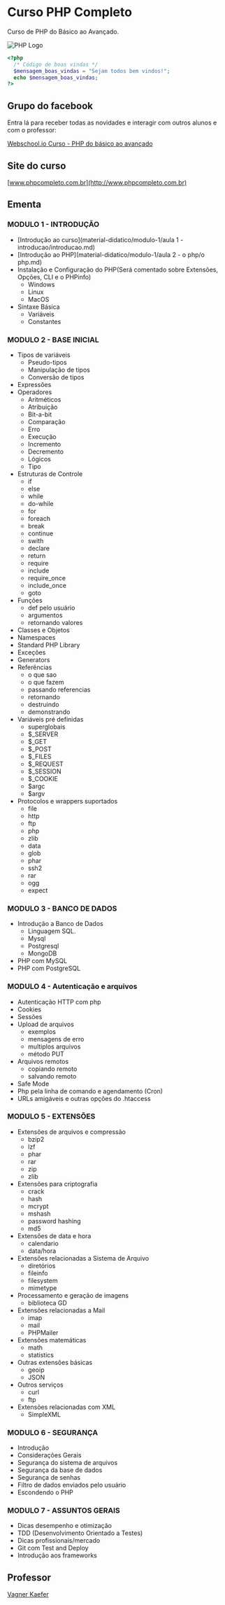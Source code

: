 # Curso PHP Completo

Curso de PHP do Básico ao Avançado.

![PHP Logo](material-didatico/modulo-1/imagens/logo-php.jpg)

```php
<?php
  /* Código de boas vindas */
  $mensagem_boas_vindas = "Sejam todos bem vindos!";
  echo $mensagem_boas_vindas;
?>
```

## Grupo do facebook 

Entra lá para receber todas as novidades e interagir com outros alunos e com o professor:

[Webschool.io Curso -  PHP do básico ao avançado](https://www.facebook.com/groups/704478526318727/)

## Site do curso
[www.phpcompleto.com.br](http://www.phpcompleto.com.br)

## Ementa

### MODULO 1 - INTRODUÇÃO

- [Introdução ao curso](material-didatico/modulo-1/aula 1 - introducao/introducao.md)
- [Introdução ao PHP](material-didatico/modulo-1/aula 2 - o php/o php.md)
- Instalação e Configuração do PHP(Será comentado sobre Extensões, Opções, CLI e o PHPinfo)
  - Windows
  - Linux 
  - MacOS
- Sintaxe Básica
  - Variáveis
  - Constantes 

### MODULO 2 - BASE INICIAL
- Tipos de variáveis
  - Pseudo-tipos
  - Manipulação de tipos
  - Conversão de tipos
- Expressões
- Operadores
  - Aritméticos
  - Atribuição
  - Bit-a-bit
  - Comparação
  - Erro
  - Execução
  - Incremento
  - Decremento
  - Lógicos
  - Tipo
- Estruturas de Controle
  - if
  - else
  - while
  - do-while
  - for
  - foreach
  - break
  - continue
  - swith
  - declare
  - return
  - require
  - include
  - require_once
  - include_once
  - goto
- Funções
  - def pelo usuário
  - argumentos
  - retornando valores
- Classes e Objetos  
- Namespaces 
- Standard PHP Library
- Exceções
- Generators 
- Referências
  - o que sao
  - o que fazem
  - passando referencias
  - retornando
  - destruindo
  - demonstrando
- Variáveis pré definidas 
  - superglobais
  - $_SERVER
  - $_GET
  - $_POST
  - $_FILES
  - $_REQUEST
  - $_SESSION
  - $_COOKIE
  - $argc
  - $argv
- Protocolos e wrappers suportados
  - file
  - http
  - ftp
  - php
  - zlib
  - data
  - glob
  - phar
  - ssh2
  - rar
  - ogg
  - expect

### MODULO 3 - BANCO DE DADOS

- Introdução a Banco de Dados
   * Linguagem SQL. 
   * Mysql
   * Postgresql
   * MongoDB
- PHP com MySQL 
- PHP com PostgreSQL

### MODULO 4 - Autenticação e arquivos

- Autenticação HTTP com php
- Cookies
- Sessões
- Upload de arquivos
  - exemplos
  - mensagens de erro
  - multiplos arquivos
  - método PUT
- Arquivos remotos 
  - copiando remoto
  - salvando remoto
- Safe Mode
- Php pela linha de comando e agendamento (Cron)
- URLs amigáveis e outras opções do .htaccess

### MODULO 5 - EXTENSÕES

- Extensões de arquivos e compressão 
  - bzip2
  - lzf
  - phar
  - rar
  - zip
  - zlib
- Extensões para criptografia   
  - crack
  - hash
  - mcrypt
  - mshash
  - password hashing
  - md5
- Extensões de data e hora 
  - calendario
  - data/hora
- Extensões relacionadas a Sistema de Arquivo   
  - diretórios
  - fileinfo
  - filesystem
  - mimetype
- Processamento e geração de imagens 
  - biblioteca GD
- Extensões relacionadas a Mail 
  - imap
  - mail
  - PHPMailer
- Extensões matemáticas 
  - math
  - statistics
- Outras extensões básicas 
  - geoip
  - JSON
- Outros serviços
  - curl
  - ftp
- Extensões relacionadas com XML
  - SimpleXML

### MODULO 6 - SEGURANÇA

- Introdução
- Considerações Gerais
- Segurança do sistema de arquivos
- Segurança da base de dados
- Segurança de senhas
- Filtro de dados enviados pelo usuário
- Escondendo o PHP

### MODULO 7 - ASSUNTOS GERAIS

- Dicas desempenho e otimização
- TDD (Desenvolvimento Orientado a Testes)
- Dicas profissionais/mercado
- Git com Test and Deploy
- Introdução aos frameworks

## Professor

[Vagner Kaefer](https://www.facebook.com/vagkaefer)
